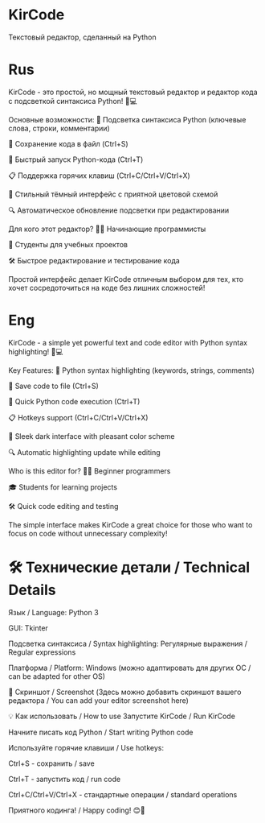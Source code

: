 # KirCode
Текстовый редактор, сделанный на Python
# Rus
KirCode - это простой, но мощный текстовый редактор и редактор кода с подсветкой синтаксиса Python! 🐍💻

Основные возможности:
🌈 Подсветка синтаксиса Python (ключевые слова, строки, комментарии)

💾 Сохранение кода в файл (Ctrl+S)

🚀 Быстрый запуск Python-кода (Ctrl+T)

📋 Поддержка горячих клавиш (Ctrl+C/Ctrl+V/Ctrl+X)

🎨 Стильный тёмный интерфейс с приятной цветовой схемой

🔍 Автоматическое обновление подсветки при редактировании

Для кого этот редактор?
🧑‍💻 Начинающие программисты

🏫 Студенты для учебных проектов

🛠️ Быстрое редактирование и тестирование кода

Простой интерфейс делает KirCode отличным выбором для тех, кто хочет сосредоточиться на коде без лишних сложностей!
# Eng
KirCode - a simple yet powerful text and code editor with Python syntax highlighting! 🐍💻

Key Features:
🌈 Python syntax highlighting (keywords, strings, comments)

💾 Save code to file (Ctrl+S)

🚀 Quick Python code execution (Ctrl+T)

📋 Hotkeys support (Ctrl+C/Ctrl+V/Ctrl+X)

🎨 Sleek dark interface with pleasant color scheme

🔍 Automatic highlighting update while editing

Who is this editor for?
👨‍💻 Beginner programmers

🎓 Students for learning projects

🛠️ Quick code editing and testing

The simple interface makes KirCode a great choice for those who want to focus on code without unnecessary complexity!

# 🛠️ Технические детали / Technical Details
Язык / Language: Python 3

GUI: Tkinter

Подсветка синтаксиса / Syntax highlighting: Регулярные выражения / Regular expressions

Платформа / Platform: Windows (можно адаптировать для других ОС / can be adapted for other OS)

📸 Скриншот / Screenshot
(Здесь можно добавить скриншот вашего редактора / You can add your editor screenshot here)

💡 Как использовать / How to use
Запустите KirCode / Run KirCode

Начните писать код Python / Start writing Python code

Используйте горячие клавиши / Use hotkeys:

Ctrl+S - сохранить / save

Ctrl+T - запустить код / run code

Ctrl+C/Ctrl+V/Ctrl+X - стандартные операции / standard operations

Приятного кодинга! / Happy coding! 😊🚀

